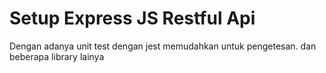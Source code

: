 # Setup Express JS Restful Api 

Dengan adanya unit test dengan jest memudahkan untuk pengetesan.
dan beberapa library lainya
